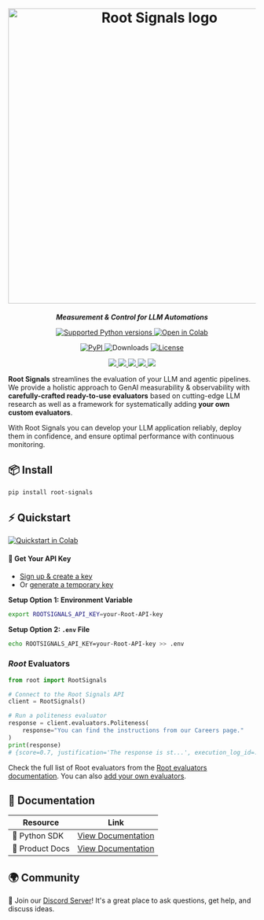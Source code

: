 <h1 align="center">
  <img width="600" alt="Root Signals logo" src="https://app.rootsignals.ai/images/root-signals-color.svg" loading="lazy">
</h1>

  <!-- This is commented so it is easier to sync with the docs/index.rst -->

<p align="center" class="large-text">
  <i><strong>Measurement & Control for LLM Automations</strong></i>
</p>

<p align="center">
    <a href="https://pypi.org/project/root-signals/">
      <img alt="Supported Python versions" src="https://img.shields.io/badge/Python-3.10%20to%203.13-yellow?style=for-the-badge&logo=python&logoColor=yellow">
    </a>
    <a href="https://colab.research.google.com/drive/1ztDFIItKGEruDD2SOiixatm4klxpT6Of?usp=sharing">
        <img alt="Open in Colab" src="https://colab.research.google.com/assets/colab-badge.svg">
    </a>
</p>

<p align="center">
  <a href="https://pypi.org/project/root-signals">
    <img src="https://img.shields.io/pypi/v/root-signals" alt="PyPI">
  </a>
  <img src="https://img.shields.io/pypi/dm/root-signals?color=orange" alt="Downloads">
  <a href="https://github.com/root-signals/rs-python-sdk/blob/main/LICENSE">
    <img src="https://img.shields.io/github/license/root-signals/rs-python-sdk.svg" alt="License">
  </a>
</p>

<p align="center">
  <a href="https://app.rootsignals.ai/register">
    <img src="https://img.shields.io/badge/Get_Started-2E6AFB?style=for-the-badge&logo=rocket&logoColor=white&scale=2" />
  </a>

  <a href="https://huggingface.co/root-signals">
    <img src="https://img.shields.io/badge/HuggingFace-FF9D00?style=for-the-badge&logo=huggingface&logoColor=white&scale=2" />
  </a>

  <a href="https://discord.gg/QbDAAmW9yz">
    <img src="https://img.shields.io/badge/Discord-5865F2?style=for-the-badge&logo=discord&logoColor=white&scale=2" />
  </a>

  <a href="https://sdk.rootsignals.ai/en/latest/">
    <img src="https://img.shields.io/badge/Documentation-E53935?style=for-the-badge&logo=readthedocs&logoColor=white&scale=2" />
  </a>

  <a href="https://app.rootsignals.ai/demo-user">
    <img src="https://img.shields.io/badge/Temporary_API_Key-15a20b?style=for-the-badge&logo=keycdn&logoColor=white&scale=2" />
  </a>
</p>


**Root Signals** streamlines the evaluation of your LLM and agentic pipelines. We provide a holistic approach to GenAI measurability & observability with **carefully-crafted ready-to-use evaluators** based on cutting-edge LLM research as well as a framework for systematically adding **your own custom evaluators**.

With Root Signals you can develop your LLM application reliably, deploy them in confidence, and ensure optimal performance with continuous monitoring.

## 📦 Install

```bash
pip install root-signals
```


## ⚡ Quickstart

</p>
    <a href="https://colab.research.google.com/drive/1ztDFIItKGEruDD2SOiixatm4klxpT6Of?usp=sharing">
        <img alt="Quickstart in Colab" src="https://colab.research.google.com/assets/colab-badge.svg">
    </a>
</p>



#### 🔑 Get Your API Key
- [Sign up & create a key](https://app.rootsignals.ai/settings/api-keys)
- Or [generate a temporary key](https://app.rootsignals.ai/demo-user)

**Setup Option 1: Environment Variable**
```bash
export ROOTSIGNALS_API_KEY=your-Root-API-key
```

**Setup Option 2: `.env` File**
```bash
echo ROOTSIGNALS_API_KEY=your-Root-API-key >> .env
```

### *Root* Evaluators
```python
from root import RootSignals

# Connect to the Root Signals API
client = RootSignals()

# Run a politeness evaluator
response = client.evaluators.Politeness(
    response="You can find the instructions from our Careers page."
)
print(response)
# {score=0.7, justification='The response is st...', execution_log_id=...}
```

Check the full list of Root evaluators from the [Root evaluators documentation](https://docs.rootsignals.ai/quick-start/usage/evaluators#list-of-evaluators-maintained-by-root-signals). You can also [add your own evaluators](https://sdk.rootsignals.ai/en/latest/examples.html#custom-evaluator).


## 📖 Documentation

| Resource | Link |
|----------|------|
| 🐍 Python SDK | [View Documentation](https://sdk.rootsignals.ai) |
| 📘 Product Docs | [View Documentation](https://docs.rootsignals.ai) |


## 🌍 Community

💬 Join our [Discord Server](https://discord.gg/EhazTQsFnj)! It's a great place to ask questions, get help, and discuss ideas.


